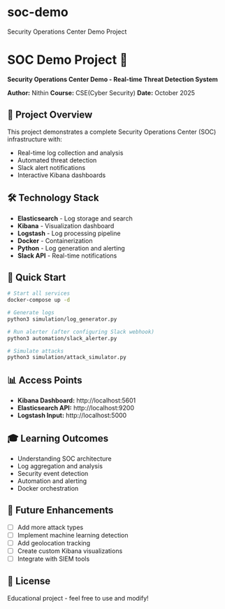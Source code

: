 # soc-demo
Security Operations Center Demo Project
# SOC Demo Project 🔐

**Security Operations Center Demo - Real-time Threat Detection System**

**Author:** Nithin 
**Course:** CSE(Cyber Security)
**Date:** October 2025

## 🎯 Project Overview

This project demonstrates a complete Security Operations Center (SOC) infrastructure with:
- Real-time log collection and analysis
- Automated threat detection
- Slack alert notifications
- Interactive Kibana dashboards

## 🛠️ Technology Stack

- **Elasticsearch** - Log storage and search
- **Kibana** - Visualization dashboard
- **Logstash** - Log processing pipeline
- **Docker** - Containerization
- **Python** - Log generation and alerting
- **Slack API** - Real-time notifications

## 🚀 Quick Start
```bash
# Start all services
docker-compose up -d

# Generate logs
python3 simulation/log_generator.py

# Run alerter (after configuring Slack webhook)
python3 automation/slack_alerter.py

# Simulate attacks
python3 simulation/attack_simulator.py
```

## 📊 Access Points

- **Kibana Dashboard:** http://localhost:5601
- **Elasticsearch API:** http://localhost:9200
- **Logstash Input:** http://localhost:5000

## 🎓 Learning Outcomes

- Understanding SOC architecture
- Log aggregation and analysis
- Security event detection
- Automation and alerting
- Docker orchestration

## 📝 Future Enhancements

- [ ] Add more attack types
- [ ] Implement machine learning detection
- [ ] Add geolocation tracking
- [ ] Create custom Kibana visualizations
- [ ] Integrate with SIEM tools

## 📄 License

Educational project - feel free to use and modify!
